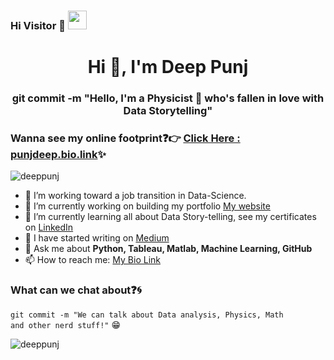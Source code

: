 ### Hi Visitor 👀 <img src="https://raw.githubusercontent.com/iampavangandhi/iampavangandhi/master/gifs/Hi.gif" width="30px">

<h1 align="center">Hi 👋, I'm Deep Punj</h1>
<h3 align="center">git commit -m "Hello, I'm a Physicist 🔬 who's fallen in love with Data Storytelling"</h3>

### Wanna see my online footprint:question::point_right: [Click Here : punjdeep.bio.link](https://punjdeep.bio.link/):sparkles:
<p align="left"> <img src="https://komarev.com/ghpvc/?username=deeppunj&color=blue" alt="deeppunj" /> </p>

- 🤔 I’m working toward a job transition in Data-Science.
- 🔭 I’m currently working on building my portfolio [My website](https://punjdeep.com/) 
- 🌱 I’m currently learning all about Data Story-telling, see my certificates on [LinkedIn](https://www.linkedin.com/in/deeppunj/)
- 👯 I have started writing on [Medium](https://punjdeep.medium.com/)
- 💬 Ask me about **Python, Tableau, Matlab, Machine Learning, GitHub**
- 📫 How to reach me: [My Bio Link](http://punjdeep.bio.link)

### What can we chat about:question::cyclone:
<code>git commit -m "We can talk about Data analysis, Physics, Math and other nerd stuff!"</code> :grin:

<!-- This part is commented
<h3 align="left">Languages and Tools:</h3>
<a href="https://opencv.org/" target="_blank"> <img src="https://www.vectorlogo.zone/logos/opencv/opencv-icon.svg" alt="opencv" width="40" height="40"/> </a> <a href="https://www.python.org" target="_blank"> <img src="https://raw.githubusercontent.com/devicons/devicon/master/icons/python/python-original.svg" alt="python" width="40" height="40"/> </a> <a href="https://scikit-learn.org/" target="_blank"> <img src="https://upload.wikimedia.org/wikipedia/commons/0/05/Scikit_learn_logo_small.svg" alt="scikit_learn" width="40" height="40"/> </a> 
--> 

<p><img align="left" src="https://github-readme-stats.vercel.app/api?username=deeppunj&show_icons=true&locale=en" alt="deeppunj" /></p>
